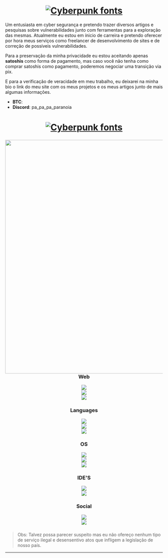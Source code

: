 <div class="content">
 
<div align="center">
    <h1><a href="https://www.fontspace.com/category/cyberpunk"><img src="https://see.fontimg.com/api/rf5/yYGam/NjA5ZmIxYjJiZTFhNDcwYmJhYmUwYjdkMGM3ZmRjYTQudHRm/S09HRVJV/zerowax.png?r=fs&h=65&w=1000&fg=FFFFFF&bg=FFFFFF&tb=1&s=65" alt="Cyberpunk fonts"></a></h1>
</div>

Um entusiasta em cyber segurança e pretendo trazer diversos artigos e pesquisas sobre vulnerabilidades junto com ferramentas para a exploração das mesmas. Atualmente eu estou em ínicio de carreira e pretendo oferecer por hora meus serviços como freelancer de desenvolvimento de sites e de correção de possíveis vulnerabilidades.

Para a preservação da minha privacidade eu estou aceitando apenas **satoshis** como forma de pagamento, mas
caso você não tenha como comprar satoshis como pagamento, poderemos negociar uma transição via pix.

E para a verificação de veracidade em meu trabalho, eu deixarei na minha bio o link do meu site com os meus projetos e os meus artigos junto de mais algumas informações.


* **BTC**:
* **Discord**: pa_pa_pa_paranoia

<div align="center">
    <h1><a href="https://www.fontspace.com/category/cyberpunk"><img src="https://see.fontimg.com/api/rf5/yYGam/NjA5ZmIxYjJiZTFhNDcwYmJhYmUwYjdkMGM3ZmRjYTQudHRm/U2tpbGxz/zerowax.png?r=fs&h=54&w=1000&fg=FFFFFF&bg=FFFFFF&tb=1&s=54" alt="Cyberpunk fonts"></a></h1>
</div>

###

<img align="right" width="610" height="745" src=""/>

###

<div align="center">
  <h3>Web</h3>
  <img src="https://img.shields.io/badge/JavaScript-black?style=for-the-badge&logo=javascript&logoColor=white"><br>
  <img src="https://img.shields.io/badge/HTML-black?style=for-the-badge&logo=html5&logoColor=white"><br>
  <img src="https://img.shields.io/badge/CSS-black?&style=for-the-badge&logo=css3&logoColor=white"><br>
</div>

###

<div align="center">
  <h3>Languages</h3>
  <img src="https://img.shields.io/badge/Shell_Script-black?style=for-the-badge&logo=gnu-bash&logoColor=white"><br>
  <img src="https://img.shields.io/badge/Python-black?style=for-the-badge&logo=python&logoColor=white"><br>
  <img src="https://img.shields.io/badge/C-black?style=for-the-badge&logo=c&logoColor=white">
</div>

####

<div align="center">
  <h3>OS</h3>
  <img src="https://img.shields.io/badge/Arch_Linux-black?style=for-the-badge&logo=arch-linux&logoColor=white"><br>
  <img src="https://img.shields.io/badge/Kali_Linux-black?style=for-the-badge&logo=kali-linux&logoColor=white"><br>
  <img src="https://img.shields.io/badge/Linux-black?style=for-the-badge&logo=linux&logoColor=white">
</div>

###

<div align="center">
  <h3>IDE'S</h3>
  <img src="https://img.shields.io/badge/PyCharm-black?&style=for-the-badge&logo=PyCharm&logoColor=white"><br>
  <img src="https://img.shields.io/badge/Visual_Studio_Code-black?style=for-the-badge&logo=visual%20studio%20code&logoColor=white">
</div>

###

<div align="center">
  <h3>Social</h3>
  <img src="https://img.shields.io/badge/Discord-black?style=for-the-badge&logo=discord&logoColor=white"><br>
  <img src="https://img.shields.io/badge/GitHub-black?style=for-the-badge&logo=github&logoColor=white">
</div>

###

> Obs: Talvez possa parecer suspeito mas eu não ofereço nenhum tipo de serviço ilegal e desensentivo atos que infligem a legislação de nosso país.
<hr>
</div>
